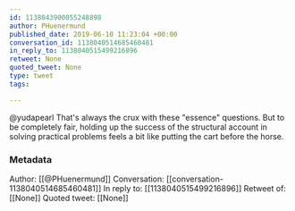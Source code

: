 ```yaml
---
id: 1138043900055248898
author: PHuenermund
published_date: 2019-06-10 11:23:04 +00:00
conversation_id: 1138040514685460481
in_reply_to: 1138040515499216896
retweet: None
quoted_tweet: None
type: tweet
tags:

---
```


@yudapearl That's always the crux with these "essence" questions. But to be completely fair, holding up the success of the structural account in solving practical problems feels a bit like putting the cart before the horse.

### Metadata

Author: [[@PHuenermund]]
Conversation: [[conversation-1138040514685460481]]
In reply to: [[1138040515499216896]]
Retweet of: [[None]]
Quoted tweet: [[None]]
